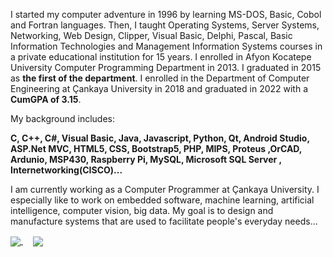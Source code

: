 <!--
### Hi there 👋


**ayhanarici/ayhanarici** is a ✨ _special_ ✨ repository because its `README.md` (this file) appears on your GitHub profile.

Here are some ideas to get you started:

- 🔭 I’m currently working on ...
- 🌱 I’m currently learning ...
- 👯 I’m looking to collaborate on ...
- 🤔 I’m looking for help with ...
- 💬 Ask me about ...
- 📫 How to reach me: ...
- 😄 Pronouns: ...
- ⚡ Fun fact: ...

[![Github Badge](https://img.shields.io/badge/-Github-000?style=quare&labelColor=000&logo=Github&logoColor=white&link=link)](link) 
[![Instagram Badge](https://img.shields.io/badge/-Instagram-C13584?style=flat-quare&labelColor=C13584&logo=instagram&logoColor=white&link=link)](link) 
[![Medium Badge](https://img.shields.io/badge/-Medium-757575?style=flat-quare&labelColor=757575&logo=Medium&logoColor=white&link=link)](link) 
[![Blogger Badge](https://img.shields.io/badge/-Blogger-FF9800?style=flat-quare&labelColor=FF9800&logo=Blogger&logoColor=white&link=link)](link)
[![ayhanarici's top languages](https://github-readme-stats.vercel.app/api/top-langs/?username=ayhanarici&theme=blue-green)](https://github.com/ayhanarici/github-readme-stats)

![Github stats 2](https://github-readme-stats.vercel.app/api?username=ayhanarici&show_icons=true&theme=radical)
-->
I started my computer adventure in 1996 by learning MS-DOS, Basic, Cobol and Fortran languages. Then, I taught Operating Systems, Server Systems, Networking, Web Design, Clipper, Visual Basic, Delphi, Pascal, Basic Information Technologies and Management Information Systems courses in a private educational institution for 15 years. I enrolled in Afyon Kocatepe University Computer Programming Department in 2013. I graduated in 2015 as <b>the first of the department</b>. I enrolled in the Department of Computer Engineering at Çankaya University in 2018 and graduated in 2022 with a <b>CumGPA of 3.15</b>.

My background includes:<p>
<b>
C, C++, C#, Visual Basic, Java, Javascript, Python, Qt, Android Studio,  ASP.Net MVC, HTML5, CSS, Bootstrap5, PHP, MIPS, Proteus ,OrCAD, Ardunio, MSP430, Raspberry Pi, MySQL, Microsoft SQL Server , Internetworking(CISCO)...</b>

I am currently working as a Computer Programmer at Çankaya University. I especially like to work on embedded software, machine learning, artificial intelligence, computer vision, big data. My goal is to design and manufacture systems that are used to facilitate people's everyday needs...


<div style="object-fit: contain;">
<a href="#">
  <img align="center" src="https://github-readme-stats.vercel.app/api/top-langs/?username=ayhanarici&show_icons=true&amp;locale=en&amp;layout=compact" style="max-width: 100%;" />
</a>
&nbsp;&nbsp;&nbsp;
<a href="#">
  <img align="center" src="https://github-readme-stats.vercel.app/api?username=ayhanarici&amp;show_icons=true&amp;locale=en" style="max-width: 500%;" />
</a>
</div>

